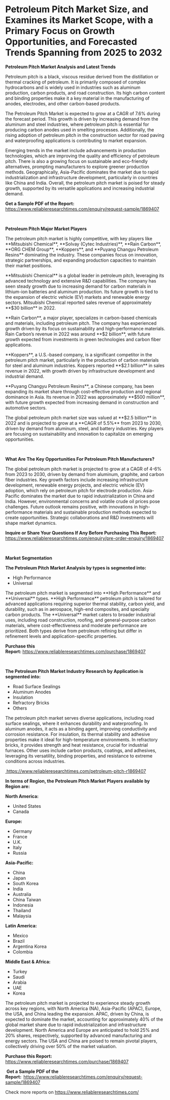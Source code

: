 <p><h1>Petroleum Pitch Market Size, and Examines its Market Scope, with a Primary Focus on Growth Opportunities, and Forecasted Trends Spanning from 2025 to 2032</h1></p><p><strong>Petroleum Pitch Market Analysis and Latest Trends</strong></p>
<p><p>Petroleum pitch is a black, viscous residue derived from the distillation or thermal cracking of petroleum. It is primarily composed of complex hydrocarbons and is widely used in industries such as aluminum production, carbon products, and road construction. Its high carbon content and binding properties make it a key material in the manufacturing of anodes, electrodes, and other carbon-based products.</p><p>The Petroleum Pitch Market is expected to grow at a CAGR of 7.6% during the forecast period. This growth is driven by increasing demand from the aluminum and steel industries, where petroleum pitch is essential for producing carbon anodes used in smelting processes. Additionally, the rising adoption of petroleum pitch in the construction sector for road paving and waterproofing applications is contributing to market expansion.</p><p>Emerging trends in the market include advancements in production technologies, which are improving the quality and efficiency of petroleum pitch. There is also a growing focus on sustainable and eco-friendly alternatives, prompting manufacturers to explore greener production methods. Geographically, Asia-Pacific dominates the market due to rapid industrialization and infrastructure development, particularly in countries like China and India. Overall, the petroleum pitch market is poised for steady growth, supported by its versatile applications and increasing industrial demand.</p></p>
<p><strong>Get a Sample PDF of the Report:&nbsp;</strong> <a href="https://www.reliableresearchtimes.com/enquiry/request-sample/1869407?utm_campaign=2007&utm_medium=2&utm_source=Github&utm_content=ia&utm_term=25012025&utm_id=petroleum-pitch">https://www.reliableresearchtimes.com/enquiry/request-sample/1869407</a></p>
<p>&nbsp;</p>
<p><strong>Petroleum Pitch Major Market Players</strong></p>
<p><p>The petroleum pitch market is highly competitive, with key players like **Mitsubishi Chemical**, **Solvay (Cytec Industries)**, **Rain Carbon**, **ORG CHEM Group**, **Koppers**, and **Puyang Changyu Petroleum Resins** dominating the industry. These companies focus on innovation, strategic partnerships, and expanding production capacities to maintain their market positions.</p><p>**Mitsubishi Chemical** is a global leader in petroleum pitch, leveraging its advanced technology and extensive R&D capabilities. The company has seen steady growth due to increasing demand for carbon materials in lithium-ion batteries and aluminum production. Its future growth is tied to the expansion of electric vehicle (EV) markets and renewable energy sectors. Mitsubishi Chemical reported sales revenue of approximately **$30 billion** in 2022.</p><p>**Rain Carbon**, a major player, specializes in carbon-based chemicals and materials, including petroleum pitch. The company has experienced growth driven by its focus on sustainability and high-performance materials. Rain Carbon’s revenue in 2022 was around **$2 billion**, with future growth expected from investments in green technologies and carbon fiber applications.</p><p>**Koppers**, a U.S.-based company, is a significant competitor in the petroleum pitch market, particularly in the production of carbon materials for steel and aluminum industries. Koppers reported **$2.1 billion** in sales revenue in 2022, with growth driven by infrastructure development and industrial demand.</p><p>**Puyang Changyu Petroleum Resins**, a Chinese company, has been expanding its market share through cost-effective production and regional dominance in Asia. Its revenue in 2022 was approximately **$500 million**, with future growth expected from increasing demand in construction and automotive sectors.</p><p>The global petroleum pitch market size was valued at **$2.5 billion** in 2022 and is projected to grow at a **CAGR of 5.5%** from 2023 to 2030, driven by demand from aluminum, steel, and battery industries. Key players are focusing on sustainability and innovation to capitalize on emerging opportunities.</p></p>
<p>&nbsp;</p>
<p><strong>What Are The Key Opportunities For Petroleum Pitch Manufacturers?</strong></p>
<p><p>The global petroleum pitch market is projected to grow at a CAGR of 4-6% from 2023 to 2030, driven by demand from aluminum, graphite, and carbon fiber industries. Key growth factors include increasing infrastructure development, renewable energy projects, and electric vehicle (EV) adoption, which rely on petroleum pitch for electrode production. Asia-Pacific dominates the market due to rapid industrialization in China and India. However, environmental concerns and volatile crude oil prices pose challenges. Future outlook remains positive, with innovations in high-performance materials and sustainable production methods expected to create opportunities. Strategic collaborations and R&D investments will shape market dynamics.</p></p>
<p><strong>Inquire or Share Your Questions If Any Before Purchasing This Report:</strong> <a href="https://www.reliableresearchtimes.com/enquiry/pre-order-enquiry/1869407?utm_campaign=2007&utm_medium=2&utm_source=Github&utm_content=ia&utm_term=25012025&utm_id=petroleum-pitch">https://www.reliableresearchtimes.com/enquiry/pre-order-enquiry/1869407</a></p>
<p>&nbsp;</p>
<p><strong>Market Segmentation</strong></p>
<p><strong>The Petroleum Pitch Market Analysis by types is segmented into:</strong></p>
<p><ul><li>High Performance</li><li>Universal</li></ul></p>
<p><p>The petroleum pitch market is segmented into **High Performance** and **Universal** types. **High Performance** petroleum pitch is tailored for advanced applications requiring superior thermal stability, carbon yield, and durability, such as in aerospace, high-end composites, and specialty carbon products. The **Universal** market caters to broader industrial uses, including road construction, roofing, and general-purpose carbon materials, where cost-effectiveness and moderate performance are prioritized. Both types derive from petroleum refining but differ in refinement levels and application-specific properties.</p></p>
<p><strong>Purchase this Report:&nbsp;</strong><a href="https://www.reliableresearchtimes.com/purchase/1869407?utm_campaign=2007&utm_medium=2&utm_source=Github&utm_content=ia&utm_term=25012025&utm_id=petroleum-pitch">https://www.reliableresearchtimes.com/purchase/1869407</a></p>
<p>&nbsp;</p>
<p><strong>The Petroleum Pitch Market Industry Research by Application is segmented into:</strong></p>
<p><ul><li>Road Surface Sealings</li><li>Aluminum Anodes</li><li>Insulation</li><li>Refractory Bricks</li><li>Others</li></ul></p>
<p><p>The petroleum pitch market serves diverse applications, including road surface sealings, where it enhances durability and waterproofing. In aluminum anodes, it acts as a binding agent, improving conductivity and corrosion resistance. For insulation, its thermal stability and adhesive properties make it ideal for high-temperature environments. In refractory bricks, it provides strength and heat resistance, crucial for industrial furnaces. Other uses include carbon products, coatings, and adhesives, leveraging its versatility, binding properties, and resistance to extreme conditions across industries.</p></p>
<p><a href="https://www.reliableresearchtimes.com/petroleum-pitch-r1869407?utm_campaign=2007&utm_medium=2&utm_source=Github&utm_content=ia&utm_term=25012025&utm_id=petroleum-pitch">&nbsp;https://www.reliableresearchtimes.com/petroleum-pitch-r1869407</a></p>
<p><strong>In terms of Region, the Petroleum Pitch Market Players available by Region are:</strong></p>
<p>
    <p> <strong> North America: </strong>
        <ul>
            <li>United States</li>
            <li>Canada</li>
        </ul>
        </p> 
    <p> <strong> Europe: </strong>
        <ul>
            <li>Germany</li>
            <li>France</li>
            <li>U.K.</li>
            <li>Italy</li>
            <li>Russia</li>
        </ul>
        </p> 
    <p> <strong> Asia-Pacific: </strong>
        <ul>
            <li>China</li>
            <li>Japan</li>
            <li>South Korea</li>
            <li>India</li>
            <li>Australia</li>
            <li>China Taiwan</li>
            <li>Indonesia</li>
            <li>Thailand</li>
            <li>Malaysia</li>
        </ul>
        </p> 
    <p> <strong> Latin America: </strong>
        <ul>
            <li>Mexico</li>
            <li>Brazil</li>
            <li>Argentina Korea</li>
            <li>Colombia</li>
        </ul>
        </p> 
    <p> <strong> Middle East & Africa: </strong>
        <ul>
            <li>Turkey</li>
            <li>Saudi</li>
            <li>Arabia</li>
            <li>UAE</li>
            <li>Korea</li>
        </ul>
    </p>
    </p>
<p><p>The petroleum pitch market is projected to experience steady growth across key regions, with North America (NA), Asia-Pacific (APAC), Europe, the USA, and China leading the expansion. APAC, driven by China, is expected to dominate the market, accounting for approximately 40% of the global market share due to rapid industrialization and infrastructure development. North America and Europe are anticipated to hold 25% and 20% shares, respectively, supported by advanced manufacturing and energy sectors. The USA and China are poised to remain pivotal players, collectively driving over 50% of the market valuation.</p></p>
<p><strong>Purchase this Report: </strong><a href="https://www.reliableresearchtimes.com/purchase/1869407?utm_campaign=2007&utm_medium=2&utm_source=Github&utm_content=ia&utm_term=25012025&utm_id=petroleum-pitch">https://www.reliableresearchtimes.com/purchase/1869407</a></p>
<p>&nbsp;<strong>Get a Sample PDF of the Report:&nbsp;&nbsp;</strong><a href="https://www.reliableresearchtimes.com/enquiry/request-sample/1869407?utm_campaign=2007&utm_medium=2&utm_source=Github&utm_content=ia&utm_term=25012025&utm_id=petroleum-pitch">https://www.reliableresearchtimes.com/enquiry/request-sample/1869407</a></p>
<p><strong></strong></p>
<p>Check more reports on <a href="https://www.reliableresearchtimes.com/?utm_campaign=2007&utm_medium=2&utm_source=Github&utm_content=ia&utm_term=25012025&utm_id=petroleum-pitch">https://www.reliableresearchtimes.com/</a></p>